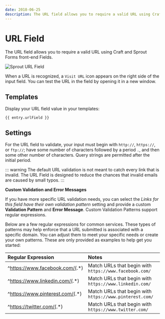 ```yaml
---
date: 2018-06-25
description: The URL field allows you to require a valid URL using Craft and Sprout Forms front-end Fields.
---
```


# URL Field

The URL field allows you to require a valid URL using Craft and Sprout Forms front-end Fields.

![Sprout URL Field](./../images/fields/example-url-field.gif)

When a URL is recognized, a `Visit URL` icon appears on the right side of the input field. You can test the URL in the field by opening it in a new window.

## Templates

Display your URL field value in your templates:

``` twig
{{ entry.urlField }}
```

## Settings

For the URL field to validate, your input must begin with `http://`, `https://`, or `ftp://`; have some number of characters followed by a period  `.`, and then some other number of characters. Query strings are permitted after the initial period.  

::: warning
The default URL validation is not meant to catch every link that is invalid. The URL Field is designed to reduce the chances that invalid emails are caused by small typos.
:::

**Custom Validation and Error Messages**

If you have more specific URL validation needs, you can select the _Links for this field have their own validation pattern_ setting and provide a custom **Validation Pattern** and **Error Message**.  Custom Validation Patterns support regular expressions.

Below are a few regular expressions for common services. These types of patterns may help enforce that a URL submitted is associated with a specific domain. You can adjust them to meet your specific needs or create your own patterns. These are only provided as examples to help get you started:

| Regular Expression | Notes  |
|:------------------ |:------ |
| ^https://www.facebook.com/(.*) | Match URLs that begin with `https://www.facebook.com/` |
| ^https://www.linkedin.com/(.*) | Match URLs that begin with `https://www.linkedin.com/` |
| ^https://www.pinterest.com/(.*) | Match URLs that begin with `https://www.pinterest.com/` |
| ^https://twitter.com/(.*) | Match URLs that begin with `https://www.twitter.com/` |